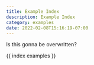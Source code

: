```yaml
---
title: Example Index
description: Example Index
category: examples
date: 2022-02-08T15:16:19-07:00
---
```


Is this gonna be overwritten?

{{ index examples }}
